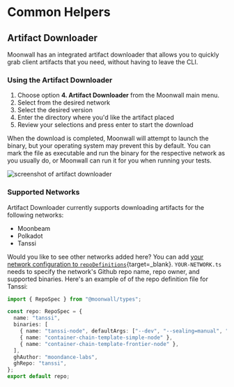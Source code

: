 # Common Helpers

## Artifact Downloader

Moonwall has an integrated artifact downloader that allows you to quickly grab client artifacts that you need, without having to leave the CLI. 

### Using the Artifact Downloader

1. Choose option **4. Artifact Downloader** from the Moonwall main menu.
2. Select from the desired network
3. Select the desired version
4. Enter the directory where you'd like the artifact placed 
5. Review your selections and press enter to start the download

When the download is completed, Moonwall will attempt to launch the binary, but your operating system may prevent this by default. You can mark the file as executable and run the binary for the respective network as you usually do, or Moonwall can run it for you when running your tests.

![screenshot of artifact downloader](/artifact-downloader.png)

### Supported Networks

Artifact Downloader currently supports downloading artifacts for the following networks:

- Moonbeam
- Polkadot
- Tanssi

Would you like to see other networks added here? You can add [your network configuration to `repoDefinitions`](https://github.com/Moonsong-Labs/moonwall/tree/main/packages/cli/src/lib/repoDefinitions){target=_blank}. `YOUR-NETWORK.ts` needs to specify the network's Github repo name, repo owner, and supported binaries. Here's an example of of the repo definition file for Tanssi: 

```typescript
import { RepoSpec } from "@moonwall/types";

const repo: RepoSpec = {
  name: "tanssi",
  binaries: [
    { name: "tanssi-node", defaultArgs: ["--dev", "--sealing=manual", "--no-hardware-benchmarks"] },
    { name: "container-chain-template-simple-node" },
    { name: "container-chain-template-frontier-node" },
  ],
  ghAuthor: "moondance-labs",
  ghRepo: "tanssi",
};
export default repo;
```
